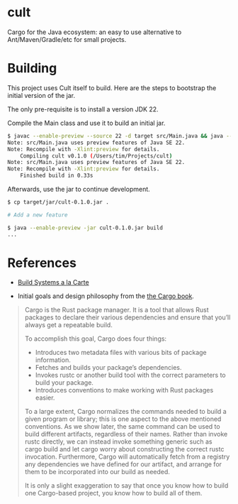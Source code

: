 # cult
Cargo for the Java ecosystem: an easy to use alternative to Ant/Maven/Gradle/etc for small projects.  

# Building

This project uses Cult itself to build. Here are the steps to bootstrap the initial version of the jar.

The only pre-requisite is to install a version JDK 22.

Compile the Main class and use it to build an initial jar.

```bash
$ javac --enable-preview --source 22 -d target src/Main.java && java --enable-preview -cp target Main build
Note: src/Main.java uses preview features of Java SE 22.
Note: Recompile with -Xlint:preview for details.
    Compiling cult v0.1.0 (/Users/tim/Projects/cult)
Note: src/Main.java uses preview features of Java SE 22.
Note: Recompile with -Xlint:preview for details.
    Finished build in 0.33s
```

Afterwards, use the jar to continue development.

```bash
$ cp target/jar/cult-0.1.0.jar .

# Add a new feature

$ java --enable-preview -jar cult-0.1.0.jar build
...
```

# References

- [Build Systems a la Carte](https://www.microsoft.com/en-us/research/uploads/prod/2018/03/build-systems.pdf)

- Initial goals and design philosophy from the [the Cargo book](https://doc.rust-lang.org/cargo/guide/why-cargo-exists.html).

> Cargo is the Rust package manager. It is a tool that allows Rust packages to declare their various dependencies and ensure that you’ll always get a repeatable build.
>
> To accomplish this goal, Cargo does four things:
>
> * Introduces two metadata files with various bits of package information.
> * Fetches and builds your package’s dependencies.
> * Invokes rustc or another build tool with the correct parameters to build your package.
> * Introduces conventions to make working with Rust packages easier.
>
> To a large extent, Cargo normalizes the commands needed to build a given program or library; this is one aspect to the above mentioned conventions. As we show later, the same command can be used to build different artifacts, regardless of their names. Rather than invoke rustc directly, we can instead invoke something generic such as cargo build and let cargo worry about constructing the correct rustc invocation. Furthermore, Cargo will automatically fetch from a registry any dependencies we have defined for our artifact, and arrange for them to be incorporated into our build as needed.
>
> It is only a slight exaggeration to say that once you know how to build one Cargo-based project, you know how to build all of them.
